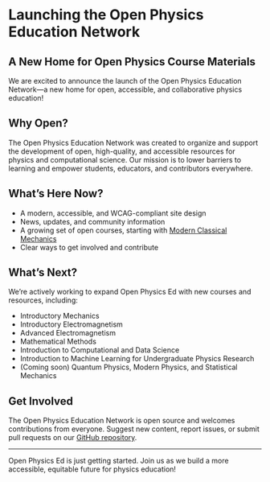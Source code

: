 # Launching the Open Physics Education Network

## A New Home for Open Physics Course Materials

We are excited to announce the launch of the Open Physics Education Network—a new home for open, accessible, and collaborative physics education!

## Why Open?
The Open Physics Education Network was created to organize and support the development of open, high-quality, and accessible resources for physics and computational science. Our mission is to lower barriers to learning and empower students, educators, and contributors everywhere.

## What’s Here Now?
- A modern, accessible, and WCAG-compliant site design
- News, updates, and community information
- A growing set of open courses, starting with [Modern Classical Mechanics](https://dannycaballero.info/modern-classical-mechanics/)
- Clear ways to get involved and contribute

## What’s Next?
We’re actively working to expand Open Physics Ed with new courses and resources, including:
- Introductory Mechanics
- Introductory Electromagnetism
- Advanced Electromagnetism
- Mathematical Methods
- Introduction to Computational and Data Science
- Introduction to Machine Learning for Undergraduate Physics Research
- (Coming soon) Quantum Physics, Modern Physics, and Statistical Mechanics

## Get Involved
The Open Physics Education Network is open source and welcomes contributions from everyone. Suggest new content, report issues, or submit pull requests on our [GitHub repository](https://github.com/open-physics-ed/open-physics-ed-org.github.io).

---

Open Physics Ed is just getting started. Join us as we build a more accessible, equitable future for physics education!